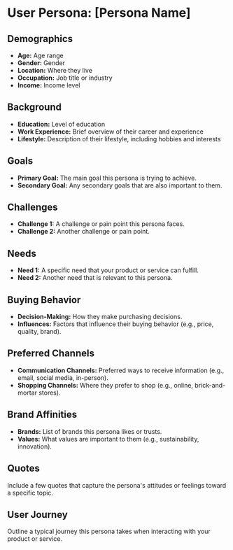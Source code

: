 # User Persona: [Persona Name]

## Demographics
- **Age:** Age range
- **Gender:** Gender
- **Location:** Where they live
- **Occupation:** Job title or industry
- **Income:** Income level

## Background
- **Education:** Level of education
- **Work Experience:** Brief overview of their career and experience
- **Lifestyle:** Description of their lifestyle, including hobbies and interests

## Goals
- **Primary Goal:** The main goal this persona is trying to achieve.
- **Secondary Goal:** Any secondary goals that are also important to them.

## Challenges
- **Challenge 1:** A challenge or pain point this persona faces.
- **Challenge 2:** Another challenge or pain point.

## Needs
- **Need 1:** A specific need that your product or service can fulfill.
- **Need 2:** Another need that is relevant to this persona.

## Buying Behavior
- **Decision-Making:** How they make purchasing decisions.
- **Influences:** Factors that influence their buying behavior (e.g., price, quality, brand).

## Preferred Channels
- **Communication Channels:** Preferred ways to receive information (e.g., email, social media, in-person).
- **Shopping Channels:** Where they prefer to shop (e.g., online, brick-and-mortar stores).

## Brand Affinities
- **Brands:** List of brands this persona likes or trusts.
- **Values:** What values are important to them (e.g., sustainability, innovation).

## Quotes
Include a few quotes that capture the persona's attitudes or feelings toward a specific topic.

## User Journey
Outline a typical journey this persona takes when interacting with your product or service.
